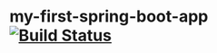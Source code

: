 # my-first-spring-boot-app [![Build Status](https://travis-ci.org/jfcorugedo/my-first-spring-boot-app.svg?branch=master)](https://travis-ci.org/jfcorugedo/my-first-spring-boot-app)
